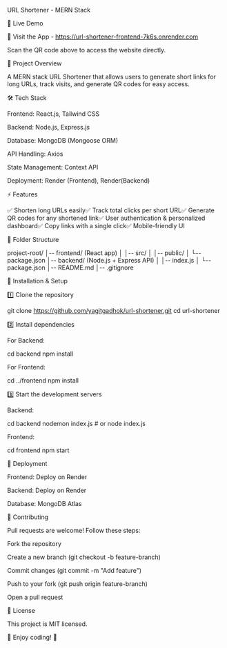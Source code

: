 URL Shortener - MERN Stack

 

🚀 Live Demo

🔗 Visit the App - https://url-shortener-frontend-7k6s.onrender.com

Scan the QR code above to access the website directly.

📌 Project Overview

A MERN stack URL Shortener that allows users to generate short links for long URLs, track visits, and generate QR codes for easy access.

🛠️ Tech Stack

Frontend: React.js, Tailwind CSS

Backend: Node.js, Express.js

Database: MongoDB (Mongoose ORM)

API Handling: Axios

State Management: Context API

Deployment: Render (Frontend), Render(Backend)

⚡ Features

✅ Shorten long URLs easily✅ Track total clicks per short URL✅ Generate QR codes for any shortened link✅ User authentication & personalized dashboard✅ Copy links with a single click✅ Mobile-friendly UI

📂 Folder Structure

project-root/
│-- frontend/ (React app)
│   │-- src/
│   │-- public/
│   └-- package.json
│-- backend/ (Node.js + Express API)
│   │-- index.js
│   └-- package.json
│-- README.md
│-- .gitignore

🔧 Installation & Setup

1️⃣ Clone the repository

git clone https://github.com/yagitgadhok/url-shortener.git
cd url-shortener

2️⃣ Install dependencies

For Backend:

cd backend
npm install

For Frontend:

cd ../frontend
npm install

3️⃣ Start the development servers

Backend:

cd backend
nodemon index.js # or node index.js

Frontend:

cd frontend
npm start

🚀 Deployment

Frontend: Deploy on Render

Backend: Deploy on Render

Database: MongoDB Atlas

🤝 Contributing

Pull requests are welcome! Follow these steps:

Fork the repository

Create a new branch (git checkout -b feature-branch)

Commit changes (git commit -m "Add feature")

Push to your fork (git push origin feature-branch)

Open a pull request

📜 License

This project is MIT licensed.

🌟 Enjoy coding! 🚀
